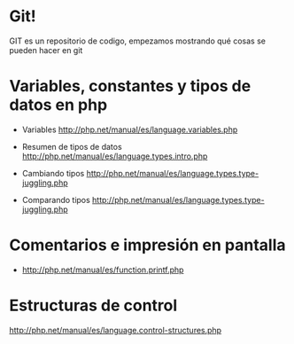 Git!
===
GIT es un repositorio de codigo, empezamos mostrando qué cosas se pueden hacer en git


Variables, constantes y tipos de datos en php
======
* Variables
http://php.net/manual/es/language.variables.php

* Resumen de tipos de datos http://php.net/manual/es/language.types.intro.php

* Cambiando tipos
http://php.net/manual/es/language.types.type-juggling.php

* Comparando tipos
http://php.net/manual/es/language.types.type-juggling.php


Comentarios e impresión en pantalla
======
* http://php.net/manual/es/function.printf.php


Estructuras de control
====
http://php.net/manual/es/language.control-structures.php
